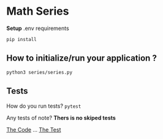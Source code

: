 # Math Series
**Setup**
.env requirements

`pip install`

## How to initialize/run your application ?
`python3 series/series.py`

## Tests
How do you run tests?
`pytest`

Any tests of note? 
**Thers is no skiped tests**

[The Code](./series/series.py) ...
[The Test](./tests/test_series.py)
